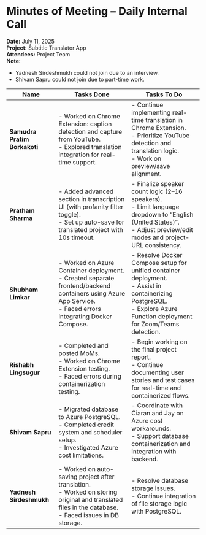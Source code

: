 # Minutes of Meeting – Daily Internal Call  
**Date:** July 11, 2025  
**Project:** Subtitle Translator App  
**Attendees:** Project Team  
**Note:**  
- Yadnesh Sirdeshmukh could not join due to an interview.  
- Shivam Sapru could not join due to part-time work.  

| Name                   | Tasks Done                                                                                                                                              | Tasks To Do                                                                                                                                                   |
|------------------------|----------------------------------------------------------------------------------------------------------------------------------------------------------|---------------------------------------------------------------------------------------------------------------------------------------------------------------|
| **Samudra Pratim Borkakoti** | - Worked on Chrome Extension: caption detection and capture from YouTube.<br>- Explored translation integration for real-time support.                     | - Continue implementing real-time translation in Chrome Extension.<br>- Prioritize YouTube detection and translation logic.<br>- Work on preview/save alignment. |
| **Pratham Sharma**         | - Added advanced section in transcription UI (with profanity filter toggle).<br>- Set up auto-save for translated project with 10s timeout.             | - Finalize speaker count logic (2–16 speakers).<br>- Limit language dropdown to “English (United States)”.<br>- Adjust preview/edit modes and project-URL consistency. |
| **Shubham Limkar**         | - Worked on Azure Container deployment.<br>- Created separate frontend/backend containers using Azure App Service.<br>- Faced errors integrating Docker Compose. | - Resolve Docker Compose setup for unified container deployment.<br>- Assist in containerizing PostgreSQL.<br>- Explore Azure Function deployment for Zoom/Teams detection. |
| **Rishabh Lingsugur**      | - Completed and posted MoMs.<br>- Worked on Chrome Extension testing.<br>- Faced errors during containerization testing.                          | - Begin working on the final project report.<br>- Continue documenting user stories and test cases for real-time and containerized flows.                      |
| **Shivam Sapru**           | - Migrated database to Azure PostgreSQL.<br>- Completed credit system and scheduler setup.<br>- Investigated Azure cost limitations.              | - Coordinate with Ciaran and Jay on Azure cost workarounds.<br>- Support database containerization and integration with backend.                              |
| **Yadnesh Sirdeshmukh**    | - Worked on auto-saving project after translation.<br>- Worked on storing original and translated files in the database.<br>- Faced issues in DB storage. | - Resolve database storage issues.<br>- Continue integration of file storage logic with PostgreSQL.                                                            |
